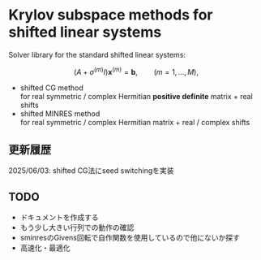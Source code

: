 # Krylov subspace methods for shifted linear systems
Solver library for the standard shifted linear systems:
```math
(A + \sigma^{(m)} I) \textbf{x}^{(m)} = \textbf{b},\qquad (m=1,\dots,M),
```
* shifted CG method  
  for real symmetric / complex Hermitian **positive definite** matrix  + real shifts
* shifted MINRES method  
  for real symmetric / complex Hermitian matrix + real / complex shifts

## 更新履歴
2025/06/03: shifted CG法にseed switchingを実装

## TODO
* ドキュメントを作成する
* もう少し大きい行列での動作の確認
* sminresのGivens回転で自作関数を使用しているので他にないか探す
* 高速化・最適化
